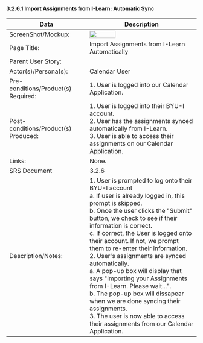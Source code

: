 #### 3.2.6.1 Import Assignments from I-Learn: Automatic Sync

| Data | Description |
| --- |--- |
| ScreenShot/Mockup: | <img  src="https://github.com/MCLifeLeader/CS364/blob/master/SDD/resources/3.2.6.0.png" height="50%" width="50%">|
| Page Title: | Import Assignments from I-Learn Automatically|
| Parent User Story:| |
| Actor(s)/Persona(s): | Calendar User|
| Pre-conditions/Product(s) Required: | 1. User is logged into our Calendar Application.|
| Post-conditions/Product(s) Produced: | 1. User is logged into their BYU-I account. <br> 2. User has the assignments synced automatically from I-Learn. <br> 3. User is able to access their assignments on our Calendar Application.|
| Links: | None.|
| SRS Document | 3.2.6 |
| Description/Notes:| 1. User is prompted to log onto their BYU-I account <br> a. If user is already logged in, this prompt is skipped. <br>b. Once the user clicks the "Submit" button, we check to see if their information is correct.<br> c. If correct, the User is logged onto their account. If not, we prompt them to re-enter their information.<br> 2. User's assignments are synced automatically. <br>a. A pop-up box will display that says "Importing your Assignments from I-Learn. Please wait...".<br>b. The pop-up box will dissapear when we are done syncing their assignments.<br>3. The user is now able to access their assignments from our Calendar Application. |

